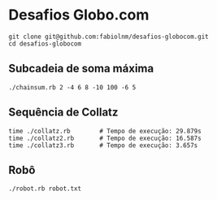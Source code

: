 # Desafios Globo.com

```
git clone git@github.com:fabiolnm/desafios-globocom.git
cd desafios-globocom
```

## Subcadeia de soma máxima
```
./chainsum.rb 2 -4 6 8 -10 100 -6 5
```

## Sequência de Collatz
```
time ./collatz.rb        # Tempo de execução: 29.879s
time ./collatz2.rb       # Tempo de execução: 16.587s
time ./collatz3.rb       # Tempo de execução: 3.657s
```

## Robô
```
./robot.rb robot.txt
```
